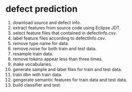 # defect prediction

1.  download source and defect info.
2.  extract features from source code using Eclipse JDT.
3.  select feature files that contained in defectInfo.csv.
4.  label feature files according to defectInfo.csv.
5.  remove type name for data.
6.  remove noise for both train and test data.
7.  resample train data.
8.  remove tokens appear less than three times.
9.  make vocabularies.
10.  generate sample and label files for train and test data.
11. train dbn with train data.
12. gengerate semantic features for train data and test data.
13. build classifier and test.
